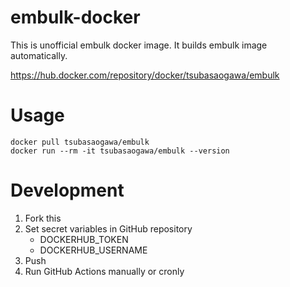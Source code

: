 # embulk-docker

This is unofficial embulk docker image. It builds embulk image automatically.

https://hub.docker.com/repository/docker/tsubasaogawa/embulk

# Usage

```
docker pull tsubasaogawa/embulk
docker run --rm -it tsubasaogawa/embulk --version
```

# Development

1. Fork this
1. Set secret variables in GitHub repository
    - DOCKERHUB_TOKEN
    - DOCKERHUB_USERNAME
1. Push
1. Run GitHub Actions manually or cronly
